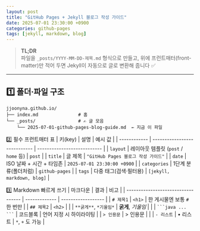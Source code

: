 ```yaml
---
layout: post
title: "GitHub Pages + Jekyll 블로그 작성 가이드"
date: 2025-07-01 23:30:00 +0900
categories: github-pages
tags: [jekyll, markdown, blog]
---
```


> **TL;DR**  
> 파일을 `_posts/YYYY-MM-DD-제목.md` 형식으로 만들고, 위에 프런트매터(front-matter)만 적어 두면 Jekyll이 자동으로 글로 변환해 줍니다 ✅

---

## 1️⃣ 폴더·파일 구조

```text
jjoonyna.github.io/
├── index.md               # 홈
└── _posts/                # ✍️ 글 모음
    └── 2025-07-01-github-pages-blog-guide.md  ← 지금 이 파일

```

2️⃣ 필수 프런트매터 표
| 키(key)       | 설명                           | 예시 값                        |
| ------------ | ---------------------------- | --------------------------- |
| `layout`     | 레이아웃 템플릿 (`post` / `home` 등) | `post`                      |
| `title`      | 글 제목                         | `"GitHub Pages 블로그 작성 가이드"` |
| `date`       | ISO 날짜 + 시간 + 타임존            | `2025-07-01 23:30:00 +0900` |
| `categories` | 1단계 분류(폴더처럼)                 | `github-pages`              |
| `tags`       | 다중 태그(검색·필터용)                | `[jekyll, markdown, blog]`  |



3️⃣ Markdown 빠르게 쓰기
| 마크다운                               | 결과            | 비고                 |
| ---------------------------------- | ------------- | ------------------ |
| `# 제목1`                            | `<h1>`        | 한 게시물엔 보통 `#` 한 번만 |
| `## 제목2`                           | `<h2>`        |                    |
| `**굵게**`, `*기울임*`                  | **굵게**, *기울임* |                    |
| <code>\`\`\`java ... \`\`\`</code> | 코드블록          | 언어 지정 시 하이라이팅      |
| `> 인용문`                            | > 인용문         |                    |
| `- 리스트`                            | • 리스트         | `*`, `+` 도 가능      |

